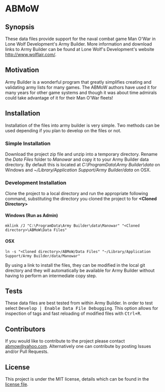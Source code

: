 # ABMoW

## Synopsis

These data files provide support for the naval combat game Man O'War in Lone Wolf Development's Army Builder.  More information and download links to Army Builder can be found at Lone Wolf's Development's website <http://www.wolflair.com/>.

## Motivation

Army Builder is a wonderful program that greatly simplifies creating and validating army lists for many games.  The ABMoW authors have used it for many years for other game systems and though it was about time admirals could take advantage of it for their Man O'War  fleets!

## Installation

Installation of the files into army builder is very simple. Two methods can be used depending if you plan to develop on the files or not.

### Simple Installation
Download the project zip file and unzip into a temporary directory.  Rename the *Data Files* folder to *Manowar* and copy it to your Army Builder data directory.  By default this is located at *C:\ProgramData\Army Builder\data* on Windows and *~/Library/Application Support/Army Builder/data* on OSX.

### Development Installation
Clone the project to a local directory and run the appropriate following command, substituting the directory you cloned the project to for **\<Cloned Directory\>**

#### Windows (Run as Admin)
    mklink /J "C:\ProgramData\Army Builder\data\Manowar" "<Cloned directory>\ABMoW\Data Files"

#### OSX

    ln -s "<Cloned directory>/ABMoW/Data Files" "~/Library/Application Support/Army Builder/data/Manowar"

By using a link to install the files, they can be modified in the local git directory and they will automatically be available for Army Builder without having to perform an intermediate copy step.

## Tests

These data files are best tested from within Army Builder. In order to test select <kbd>Develop | Enable Data File Debugging</kbd>. This option allows for inspection of tags and fast reloading of modified files with <kbd><kbd>Ctrl</kbd>+<kbd>R</kbd></kbd>.

## Contributors

If you would like to contribute to the project please contact <abmow@yahoo.com>.  Alternatively one can contribute by posting Issues and/or Pull Requests.

## License

This project is under the MIT license, details which can be found in the [license file](LICENSE).